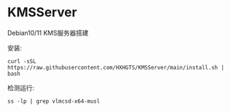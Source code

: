 # KMSServer

Debian10/11 KMS服务器搭建

安装:
```
curl -sSL https://raw.githubusercontent.com/HXHGTS/KMSServer/main/install.sh | bash
```

检测运行:
```
ss -lp | grep vlmcsd-x64-musl
```
